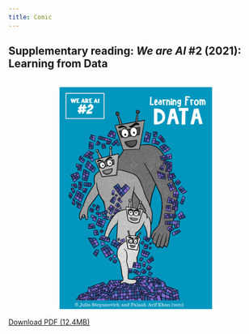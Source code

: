 ```yaml
---
title: Comic
---
```


## Supplementary reading: _We are AI_ \#2 (2021): Learning from Data

<br>

<center><img src="../../../img/2-cover.png" alt="Learning From Data Comic Cover" width="60%"/></center>

<p></p>

<!-- <object data="../../../comics/vol2_en.pdf" type="application/pdf" style="min-height:100vh;width:100%"></object> -->

<a href="../../../comics/vol2_en.pdf">Download PDF (12.4MB)</a>



